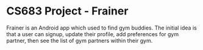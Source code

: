 # CS683 Project  - Frainer
Frainer is an Android app which used to find gym buddies. The initial idea is that a user can signup, update their profile, add preferences for gym partner, then see the list of gym partners within their gym.

